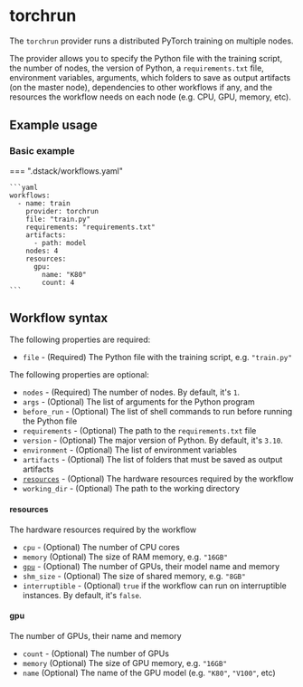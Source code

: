 # torchrun

The `torchrun` provider runs a distributed PyTorch training on multiple nodes. 

The provider allows you to specify the Python file with the training script, the number of nodes, the version of Python, 
a `requirements.txt` file, environment variables, arguments, which folders to save as output artifacts 
(on the master node), dependencies to other workflows if any, and the resources the workflow needs on each node
(e.g. CPU, GPU, memory, etc).

## Example usage 

### Basic example

=== ".dstack/workflows.yaml"

    ```yaml
    workflows:
      - name: train
        provider: torchrun
        file: "train.py"
        requirements: "requirements.txt"
        artifacts: 
          - path: model
        nodes: 4
        resources:
          gpu:
            name: "K80"
            count: 4
    ```

## Workflow syntax

The following properties are required:

- `file` - (Required) The Python file with the training script, e.g. `"train.py"`

The following properties are optional:

- `nodes` - (Required) The number of nodes. By default, it's `1`.
- `args` - (Optional) The list of arguments for the Python program
- `before_run` - (Optional) The list of shell commands to run before running the Python file
- `requirements` - (Optional) The path to the `requirements.txt` file
- `version` - (Optional) The major version of Python. By default, it's `3.10`.
- `environment` - (Optional) The list of environment variables 
- `artifacts` - (Optional) The list of folders that must be saved as output artifacts
- [`resources`](#resources) - (Optional) The hardware resources required by the workflow
- `working_dir` - (Optional) The path to the working directory

#### resources

The hardware resources required by the workflow

- `cpu` - (Optional) The number of CPU cores
- `memory` (Optional) The size of RAM memory, e.g. `"16GB"`
- [`gpu`](#gpu) - (Optional) The number of GPUs, their model name and memory
- `shm_size` - (Optional) The size of shared memory, e.g. `"8GB"`
- `interruptible` - (Optional) `true` if the workflow can run on interruptible instances.
    By default, it's `false`.

#### gpu

The number of GPUs, their name and memory

- `count` - (Optional) The number of GPUs
- `memory` (Optional) The size of GPU memory, e.g. `"16GB"`
- `name` (Optional) The name of the GPU model (e.g. `"K80"`, `"V100"`, etc)